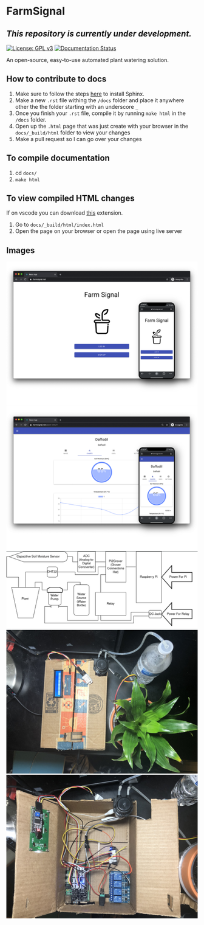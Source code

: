 # FarmSignal

## _This repository is currently under development._

[![License: GPL v3](https://img.shields.io/badge/License-GPL%20v3-blue.svg)](http://www.gnu.org/licenses/gpl-3.0)
[![Documentation Status](https://readthedocs.org/projects/farmsignal/badge/?version=latest)](http://docs.farmsignal.net/en/latest/?badge=latest)

An open-source, easy-to-use automated plant watering solution.

## How to contribute to docs
1. Make sure to follow the steps [here](https://docs.readthedocs.io/en/stable/intro/getting-started-with-sphinx.html) to install Sphinx.
2. Make a new `.rst` file withing the `/docs` folder and place it anywhere other the the folder starting with an underscore `_`
3. Once you finish your `.rst` file, compile it by running `make html` in the `/docs` folder.
4. Open up the `.html` page that was just create with your browser in the `docs/_build/html` folder to view your changes
5. Make a pull request so I can go over your changes

## To compile documentation
1. cd `docs/`
2. `make html`
 ## To view compiled HTML changes
 If on vscode you can download [this](https://marketplace.visualstudio.com/items?itemName=ritwickdey.LiveServer) extension.
 1. Go to `docs/_build/html/index.html`
 2. Open the page on your browser or open the page using live server

## Images
<img src="images/farmsignal-landing.png" width="600px" height="auto" />
<img src="images/farmsignal-graphs.png" width="600px" height="auto" />
<img src="images/project-diagram.png" width="600px" height="auto" />
<img src="images/closed-hardware.jpeg" width="600px" height="auto" />
<img src="images/hardware-exposed.jpeg" width="600px" height="auto" />
